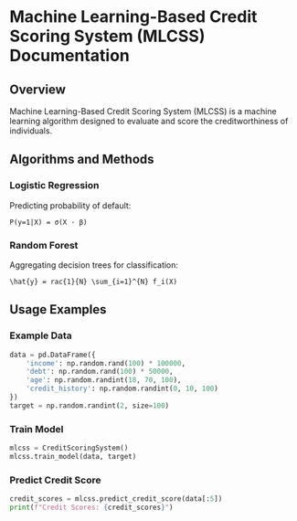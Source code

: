 
# Machine Learning-Based Credit Scoring System (MLCSS) Documentation

## Overview
Machine Learning-Based Credit Scoring System (MLCSS) is a machine learning algorithm designed to evaluate and score the creditworthiness of individuals.

## Algorithms and Methods
### Logistic Regression
Predicting probability of default:
```
P(y=1|X) = σ(X · β)
```

### Random Forest
Aggregating decision trees for classification:
```
\hat{y} = rac{1}{N} \sum_{i=1}^{N} f_i(X)
```

## Usage Examples
### Example Data
```python
data = pd.DataFrame({
    'income': np.random.rand(100) * 100000,
    'debt': np.random.rand(100) * 50000,
    'age': np.random.randint(18, 70, 100),
    'credit_history': np.random.randint(0, 10, 100)
})
target = np.random.randint(2, size=100)
```

### Train Model
```python
mlcss = CreditScoringSystem()
mlcss.train_model(data, target)
```

### Predict Credit Score
```python
credit_scores = mlcss.predict_credit_score(data[:5])
print(f"Credit Scores: {credit_scores}")
```
